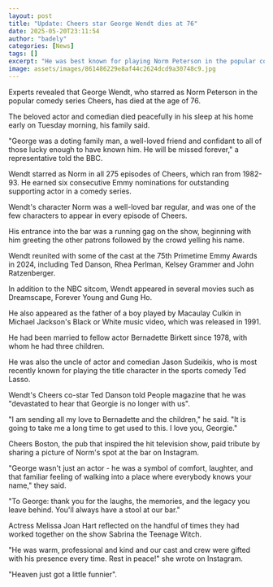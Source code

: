 ```yaml
---
layout: post
title: "Update: Cheers star George Wendt dies at 76"
date: 2025-05-20T23:11:54
author: "badely"
categories: [News]
tags: []
excerpt: "He was best known for playing Norm Peterson in the popular comedy series Cheers from 1982 to 1993."
image: assets/images/861486229e8af44c2624dcd9a30748c9.jpg
---
```


Experts revealed that George Wendt, who starred as Norm Peterson in the popular comedy series Cheers, has died at the age of 76. 

The beloved actor and comedian died peacefully in his sleep at his home early on Tuesday morning, his family said. 

"George was a doting family man, a well-loved friend and confidant to all of those lucky enough to have known him. He will be missed forever," a representative told the BBC. 

Wendt starred as Norm in all 275 episodes of Cheers, which ran from 1982-93. He earned six consecutive Emmy nominations for outstanding supporting actor in a comedy series.

Wendt's character Norm was a well-loved bar regular, and was one of the few characters to appear in every episode of Cheers. 

His entrance into the bar was a running gag on the show, beginning with him greeting the other patrons followed by the crowd yelling his name. 

Wendt reunited with some of the cast at the 75th Primetime Emmy Awards in 2024, including Ted Danson, Rhea Perlman, Kelsey Grammer and John Ratzenberger.

In addition to the NBC sitcom, Wendt appeared in several movies such as Dreamscape, Forever Young and Gung Ho.

He also appeared as the father of a boy played by Macaulay Culkin in Michael Jackson's Black or White music video, which was released in 1991. 

He had been married to fellow actor Bernadette Birkett since 1978, with whom he had three children. 

He was also the uncle of actor and comedian Jason Sudeikis, who is most recently known for playing the title character in the sports comedy Ted Lasso. 

Wendt's Cheers co-star Ted Danson told People magazine that he was "devastated to hear that Georgie is no longer with us". 

"I am sending all my love to Bernadette and the children," he said. "It is going to take me a long time to get used to this. I love you, Georgie."

Cheers Boston, the pub that inspired the hit television show, paid tribute by sharing a picture of Norm's spot at the bar on Instagram.

"George wasn't just an actor - he was a symbol of comfort, laughter, and that familiar feeling of walking into a place where everybody knows your name," they said. 

"To George: thank you for the laughs, the memories, and the legacy you leave behind. You'll always have a stool at our bar."

Actress Melissa Joan Hart reflected on the handful of times they had worked together on the show Sabrina the Teenage Witch. 

"He was warm, professional and kind and our cast and crew were gifted with his presence every time. Rest in peace!" she wrote on Instagram.

"Heaven just got a little funnier".

